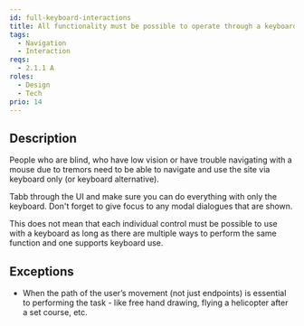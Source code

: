 ```yaml
---
id: full-keyboard-interactions
title: All functionality must be possible to operate through a keyboard
tags:
  - Navigation
  - Interaction
reqs:
  - 2.1.1 A
roles:
  - Design
  - Tech
prio: 14
---
```


## Description

People who are blind, who have low vision or have trouble navigating with a mouse due to tremors need to be able to navigate and use the site via keyboard only (or keyboard alternative).

Tabb through the UI and make sure you can do everything with only the keyboard. Don't forget to give focus to any modal dialogues that are shown.

This does not mean that each individual control must be possible to use with a keyboard as long as there are multiple ways to perform the same function and one supports keyboard use.

## Exceptions

- When the path of the user’s movement (not just endpoints) is essential to performing the task - like free hand drawing, flying a helicopter after a set course, etc.
